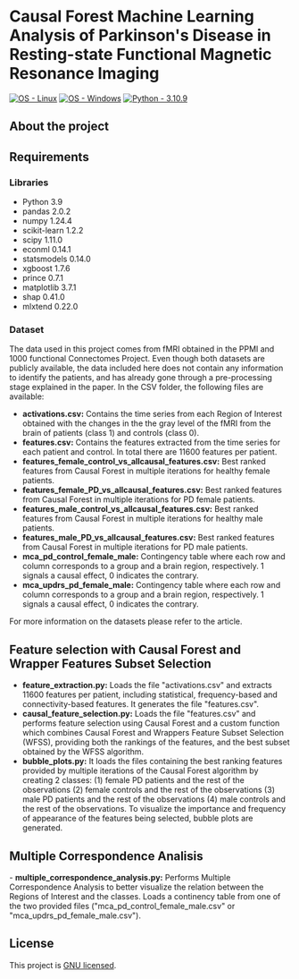 <h1 align="left"> Causal Forest Machine Learning Analysis of Parkinson's Disease in Resting-state Functional Magnetic Resonance Imaging </h1>
<!-- Badges generated with: https://michaelcurrin.github.io/badge-generator/#/generic -->
<a href="https://www.linux.org/" title="Go to Linux homepage"><img src="https://img.shields.io/badge/OS-Linux-blue?logo=linux&logoColor=white" alt="OS - Linux"></a>
<a href="https://www.microsoft.com/" title="Go to Microsoft homepage"><img src="https://img.shields.io/badge/OS-Windows-blue?logo=windows&logoColor=white" alt="OS - Windows"></a>
<a href="https://www.python.org/downloads/"><img src="https://img.shields.io/static/v1?label=Python&message=3.10.9&color=2ea44f" alt="Python - 3.10.9"></a>

<h2 align="left"> About the project </h2>


<h2 align="left"> Requirements </h2>

<h3 align="left"> Libraries </h3>

- Python 3.9
- pandas 2.0.2
- numpy 1.24.4
- scikit-learn 1.2.2
- scipy 1.11.0
- econml 0.14.1
- statsmodels 0.14.0
- xgboost 1.7.6
- prince 0.7.1
- matplotlib 3.7.1
- shap 0.41.0
- mlxtend 0.22.0

<h3 align="left"> Dataset </h3>

The data used in this project comes from fMRI obtained in the PPMI and 1000 functional Connectomes Project. Even though both datasets are publicly available, the data included here does not contain any information to identify the patients, and has already gone through a pre-processing stage explained in the paper.
In the CSV folder, the following files are available:

- <b>activations.csv:</b> Contains the time series from each Region of Interest obtained with the changes in the the gray level of the fMRI from the brain of patients (class 1) and controls (class 0).
- <b>features.csv:</b> Contains the features extracted from the time series for each patient and control. In total there are 11600 features per patient.
- <b>features_female_control_vs_allcausal_features.csv:</b> Best ranked features from Causal Forest in multiple iterations for healthy female patients.
- <b>features_female_PD_vs_allcausal_features.csv:</b> Best ranked features from Causal Forest in multiple iterations for PD female patients.
- <b>features_male_control_vs_allcausal_features.csv:</b> Best ranked features from Causal Forest in multiple iterations for healthy male patients.
- <b>features_male_PD_vs_allcausal_features.csv:</b> Best ranked features from Causal Forest in multiple iterations for PD male patients.
- <b>mca_pd_control_female_male:</b> Contingency table where each row and column corresponds to a group and a brain region, respectively. 1 signals a causal effect, 0 indicates the contrary.
- <b>mca_updrs_pd_female_male:</b> Contingency table where each row and column corresponds to a group and a brain region, respectively. 1 signals a causal effect, 0 indicates the contrary.

For more information on the datasets please refer to the article.

<h2 align="left"> Feature selection with Causal Forest and Wrapper Features Subset Selection </h2>

- <b>feature_extraction.py:</b> Loads the file "activations.csv" and extracts 11600 features per patient, including statistical, frequency-based and connectivity-based features. It generates the file "features.csv".
- <b>causal_feature_selection.py:</b> Loads the file "features.csv" and performs feature selection using Causal Forest and a custom function which combines Causal Forest and Wrappers Feature Subset Selection (WFSS), providing both the rankings of the features, and the best subset obtained by the WFSS algorithm.
- <b>bubble_plots.py:</b> It loads the files containing the best ranking features provided by multiple iterations of the Causal Forest algorithm by creating 2 classes: (1) female PD patients and the rest of the observations (2) female controls and the rest of the observations (3) male PD patients and the rest of the observations (4) male controls and the rest of the observations. To visualize the importance and frequency of appearance of the features being selected, bubble plots are generated.

<h2 align="left"> Multiple Correspondence Analisis </h2> 
- <b>multiple_correspondence_analysis.py:</b> Performs Multiple Correspondence Analysis to better visualize the relation between the Regions of Interest and the classes. Loads a continency table from one of the two provided files ("mca_pd_control_female_male.csv" or "mca_updrs_pd_female_male.csv").


## License

This project is [GNU licensed](./LICENSE).